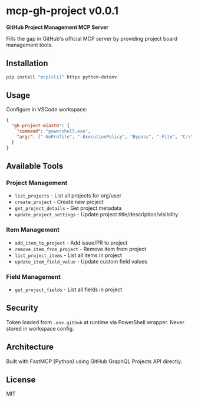 # mcp-gh-project v0.0.1

**GitHub Project Management MCP Server**

Fills the gap in GitHub's official MCP server by providing project board management tools.

## Installation

```bash
pip install "mcp[cli]" httpx python-dotenv
```

## Usage

Configure in VSCode workspace:

```json
{
  "gh-project-miast0": {
    "command": "powershell.exe",
    "args": ["-NoProfile", "-ExecutionPolicy", "Bypass", "-File", "C:\\Users\\victorb\\code\\.miast0\\_\\mcp-gh-project\\scripts\\mcp-gh-project-wrapper.ps1"]
  }
}
```

## Available Tools

### Project Management
- `list_projects` - List all projects for org/user
- `create_project` - Create new project
- `get_project_details` - Get project metadata
- `update_project_settings` - Update project title/description/visibility

### Item Management  
- `add_item_to_project` - Add issue/PR to project
- `remove_item_from_project` - Remove item from project
- `list_project_items` - List all items in project
- `update_item_field_value` - Update custom field values

### Field Management
- `get_project_fields` - List all fields in project

## Security

Token loaded from `.env.github` at runtime via PowerShell wrapper. Never stored in workspace config.

## Architecture

Built with FastMCP (Python) using GitHub GraphQL Projects API directly.

## License

MIT
